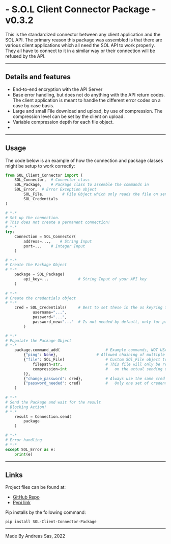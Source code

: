# - S.O.L Client Connector Package - v0.3.2

This is the standardized connector between any client application and the SOL API.
The primary reason this package was assembled is that there are various client applications which all need the SOL API to work properly.
They all have to connect to it in a similar way or their connection will be refused by the API.

---
## Details and features
- End-to-end encryption with the API Server
- Base error handling, but does not do anything with the API return codes.
The client application is meant to handle the different error codes on a case by case basis.
- Large and small File download and upload, by use of compression. The compression level can be set by the client on upload.
- Variable compression depth for each file object.
- 

---

## Usage
The code below is an example of how the connection and package classes might be setup to work correctly:
```python
from SOL_Client_Connector import (
	SOL_Connector,	# Connector class
	SOL_Package, 	# Package class to assemble the commands in
	SOL_Error,	# Error Exception object
        SOL_File,        # File Object which only reads the file on send of the whole package 
        SOL_Credentials
)

# *-*
# Set up the connection. 
# This does not create a permanent connection!
# *-*
try: 
    Connection = SOL_Connector( 
        address=...,	# String Input  
        port=...  	# Integer Input
    )

# *-*
# Create the Package Object
# *-*
    package = SOL_Package(  
        api_key=...  			# String Input of your API key
    )  
    
# *-*
# Create the credentials object
# *-* 
    cred = SOL_Credentials(     # Best to set these in the os keyring to track long term.
            username="...",     
            password="...",     
            password_new="..."  # Is not needed by default, only for password change commands
        )

# *-*
# Populate the Package Object
# *-*
    package.command_add(                    # Example commands, NOT USABLE COMMANDS
        {"ping": None},		            # Allowed chaining of multiple commands after each other.
        {"file": SOL_File(                  # Custom SOl_File object to correctly insert files into a command.
            filepath=str,                   # This file will only be read and decoded to transmittable bytes
            compression=int                 #   on the actual sending of the package.
        )}, 
        {"change_password": cred},          # Always use the same cred object, and do not create a new object 
        {"password_needed": cred}           #   Only one set of credentials is allowed per conversation
    )
    
# *-*
# Send the Package and wait for the result
# Blocking Action!
# *-*
    result = Connection.send(  
        package  
    )

# *-*
# Error handling
# *-*
except SOL_Error as e:
    print(e)

```

---
## Links
Project files can be found at:
- [GitHub Repo](https://github.com/DirectiveAthena/S.O.L-Client-Package) 
- [Pypi link](https://pypi.org/project/SOL-Client-Connector-Package/)

Pip installs by the following command: 
```
pip install SOL-Client-Connector-Package
```

---

Made By Andreas Sas, 2022